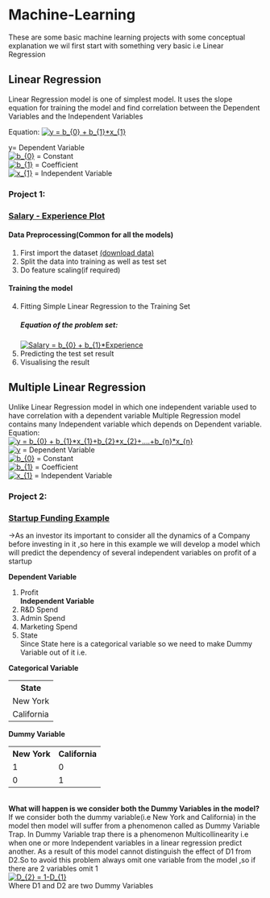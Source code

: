 # Machine-Learning
These are some basic machine learning projects with some conceptual explanation we wil first start with something very basic i.e Linear Regression
## Linear Regression
Linear Regression model is one of simplest model. It uses the slope equation for training the model and find correlation between the Dependent Variables and  the Independent Variables 

Equation:
<a href="https://www.codecogs.com/eqnedit.php?latex=y&space;=&space;b_{0}&space;&plus;&space;b_{1}*x_{1}" target="_blank"><img src="https://latex.codecogs.com/gif.latex?y&space;=&space;b_{0}&space;&plus;&space;b_{1}*x_{1}" title="y = b_{0} + b_{1}*x_{1}" /></a>

y= Dependent Variable <br>
<a href="https://www.codecogs.com/eqnedit.php?latex=b_{0}" target="_blank"><img src="https://latex.codecogs.com/gif.latex?b_{0}" title="b_{0}" /></a> = Constant <br>
<a href="https://www.codecogs.com/eqnedit.php?latex=b_{1}" target="_blank"><img src="https://latex.codecogs.com/gif.latex?b_{1}" title="b_{1}" /></a> = Coefficient <br>
<a href="https://www.codecogs.com/eqnedit.php?latex=b_{1}" target="_blank"><img src="https://latex.codecogs.com/gif.latex?b_{1}" title="x_{1}" /></a> = Independent Variable <br>

### Project 1:
### [Salary - Experience Plot](https://github.com/apul1421/Machine-Learning-/blob/master/linear_regressionpractice.py)
#### Data Preprocessing(Common for all the  models) 
1. First import the dataset [(download data)](https://github.com/apul1421/Machine-Learning-/blob/master/Salary_Data.csv)
2. Split the data into training as well as test set
3. Do feature scaling(if required)

#### Training the model 
4. Fitting Simple Linear Regression to the Training Set 
   ##### Equation of the problem set:<br>
   <a href="https://www.codecogs.com/eqnedit.php?latex=Salary&space;=&space;b_{0}&space;&plus;&space;b_{1}*Experience" target="_blank"><img src="https://latex.codecogs.com/gif.latex?Salary&space;=&space;b_{0}&space;&plus;&space;b_{1}*Experience" title="Salary = b_{0} + b_{1}*Experience" /></a>
5. Predicting the test set result 
6. Visualising the result

## Multiple Linear Regression
Unlike Linear Regression model in which one independent variable used to have correlation with a dependent variable Multiple Regression model contains many Independent variable which depends on Dependent variable.<br>
Equation:<br>
<a href="https://www.codecogs.com/eqnedit.php?latex=y&space;=&space;b_{0}&space;&plus;&space;b_{1}*x_{1}&plus;b_{2}*x_{2}&plus;....&plus;b_{n}*x_{n}" target="_blank"><img src="https://latex.codecogs.com/gif.latex?y&space;=&space;b_{0}&space;&plus;&space;b_{1}*x_{1}&plus;b_{2}*x_{2}&plus;....&plus;b_{n}*x_{n}" title="y = b_{0} + b_{1}*x_{1}+b_{2}*x_{2}+....+b_{n}*x_{n}" /></a>
<br>
<a href="https://www.codecogs.com/eqnedit.php?latex=y" target="_blank"><img src="https://latex.codecogs.com/gif.latex?y" title="y" /></a> = Dependent Variable <br>
<a href="https://www.codecogs.com/eqnedit.php?latex=b_{0}" target="_blank"><img src="https://latex.codecogs.com/gif.latex?b_{0}" title="b_{0}" /></a> = Constant <br>
<a href="https://www.codecogs.com/eqnedit.php?latex=b_{1}" target="_blank"><img src="https://latex.codecogs.com/gif.latex?b_{1}" title="b_{1}" /></a> = Coefficient <br>
<a href="https://www.codecogs.com/eqnedit.php?latex=b_{1}" target="_blank"><img src="https://latex.codecogs.com/gif.latex?b_{1}" title="x_{1}" /></a> = Independent Variable <br>

### Project 2:
### [Startup Funding Example](https://github.com/apul1421/Machine-Learning-/blob/master/linear_regressionpractice.py)
->As an investor its important to consider all the dynamics of a Company before investing in it ,so here in this example we will develop a model which will predict the dependency of several independent variables on profit of a startup <br>

<b>Dependent Variable</b><br>
1. Profit <br>
<b>Independent Variable </b><br>
1. R&D Spend<br>
2. Admin Spend<br>
3. Marketing Spend<br>
4. State<br>
Since State here is a categorical variable so we need to make Dummy Variable out of it i.e. <br>

<b>Categorical Variable</b>
<table style="width:100%">
  <tr>
    <th>State</th>
  </tr>
  <tr>
    <td>New York</td>
  </tr>
  <tr>
    <td>California</td>
  </tr>
</table>

<b>Dummy Variable</b>
<table style="width:100%">
  <tr>
    <th>New York</th>
    <th>California</th>
  </tr>
  <tr>
    <td>1</td>
    <td>0</td>
  </tr>
  <tr>
    <td>0</td>
    <td>1</td>
  </tr>
</table>
<br>
<b>What will happen is we consider both the Dummy Variables in the model?</b><br>
If we consider both the dummy variable(i.e New York and California) in the model then model will suffer from a phenomenon called as Dummy Variable Trap.
In Dummy Variable trap there is a phenomenon Multicollinearity i.e when one or more Independent variables in a linear regression predict another. As a result of this model cannot distinguish the effect of D1 from D2.So to avoid this problem always omit one variable from the model ,so if there are 2 variables omit 1<br>
<a href="https://www.codecogs.com/eqnedit.php?latex=D_{2}&space;=&space;1-D_{1}" target="_blank"><img src="https://latex.codecogs.com/gif.latex?D_{2}&space;=&space;1-D_{1}" title="D_{2} = 1-D_{1}" /></a><br>
Where D1 and D2 are two Dummy Variables<br>

